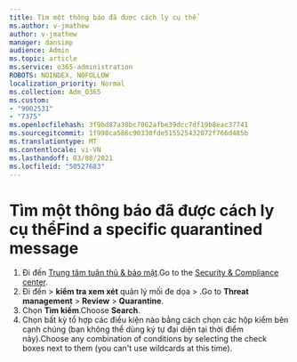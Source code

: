 ```yaml
---
title: Tìm một thông báo đã được cách ly cụ thể
ms.author: v-jmathew
author: v-jmathew
manager: dansimp
audience: Admin
ms.topic: article
ms.service: o365-administration
ROBOTS: NOINDEX, NOFOLLOW
localization_priority: Normal
ms.collection: Adm_O365
ms.custom:
- "9002531"
- "7375"
ms.openlocfilehash: 3f9bd87a30bc7062afbe39dcc7df19b8eac37741
ms.sourcegitcommit: 1f998ca586c90330fde515525432072f766d485b
ms.translationtype: MT
ms.contentlocale: vi-VN
ms.lasthandoff: 03/08/2021
ms.locfileid: "50527683"
---
```

# <a name="find-a-specific-quarantined-message"></a><span data-ttu-id="ac4a4-102">Tìm một thông báo đã được cách ly cụ thể</span><span class="sxs-lookup"><span data-stu-id="ac4a4-102">Find a specific quarantined message</span></span>

1. <span data-ttu-id="ac4a4-103">Đi đến [Trung tâm tuân thủ & bảo mật](https://go.microsoft.com/fwlink/p/?linkid=2077143).</span><span class="sxs-lookup"><span data-stu-id="ac4a4-103">Go to the [Security & Compliance center](https://go.microsoft.com/fwlink/p/?linkid=2077143).</span></span>
2. <span data-ttu-id="ac4a4-104">Đi đến   >  **kiểm tra xem xét** quản lý mối đe dọa  >  .</span><span class="sxs-lookup"><span data-stu-id="ac4a4-104">Go to **Threat management** > **Review** > **Quarantine**.</span></span>
3. <span data-ttu-id="ac4a4-105">Chọn **Tìm kiếm**.</span><span class="sxs-lookup"><span data-stu-id="ac4a4-105">Choose **Search**.</span></span>
4. <span data-ttu-id="ac4a4-106">Chọn bất kỳ tổ hợp các điều kiện nào bằng cách chọn các hộp kiểm bên cạnh chúng (bạn không thể dùng ký tự đại diện tại thời điểm này).</span><span class="sxs-lookup"><span data-stu-id="ac4a4-106">Choose any combination of conditions by selecting the check boxes next to them (you can't use wildcards at this time).</span></span>
